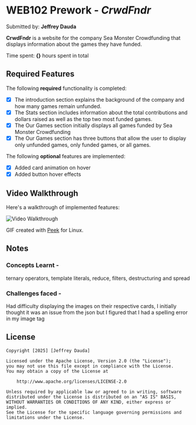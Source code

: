 # WEB102 Prework - *CrwdFndr*

Submitted by: **Jeffrey Dauda**

**CrwdFndr** is a website for the company Sea Monster Crowdfunding that displays information about the games they have funded.

Time spent: **{}** hours spent in total

## Required Features

The following **required** functionality is completed:

* [x] The introduction section explains the background of the company and how many games remain unfunded.
* [x] The Stats section includes information about the total contributions and dollars raised as well as the top two most funded games.
* [x] The Our Games section initially displays all games funded by Sea Monster Crowdfunding
* [x] The Our Games section has three buttons that allow the user to display only unfunded games, only funded games, or all games.

The following **optional** features are implemented:

* [x] Added card animation on hover
* [x] Added button hover effects

## Video Walkthrough

Here's a walkthrough of implemented features:

<img src='https://github.com/jefftrojan/web102_prework/blob/49c3d918a4462430d6cc8a2a5f50d56e63593ea3/assets/mygif.gif' title='Video Walkthrough' width='' alt='Video Walkthrough' />

GIF created with [Peek](https://github.com/phw/peek) for Linux. 

## Notes

### Concepts Learnt - 
ternary operators, template literals, reduce, filters, destructuring and spread


### Challenges faced - 
Had difficulty displaying the images on their respective cards, I initially thought it was an issue from the json but I figured that I had a spelling error in my image tag
## License

    Copyright [2025] [Jeffrey Dauda]

    Licensed under the Apache License, Version 2.0 (the "License");
    you may not use this file except in compliance with the License.
    You may obtain a copy of the License at

        http://www.apache.org/licenses/LICENSE-2.0

    Unless required by applicable law or agreed to in writing, software
    distributed under the License is distributed on an "AS IS" BASIS,
    WITHOUT WARRANTIES OR CONDITIONS OF ANY KIND, either express or implied.
    See the License for the specific language governing permissions and
    limitations under the License.
